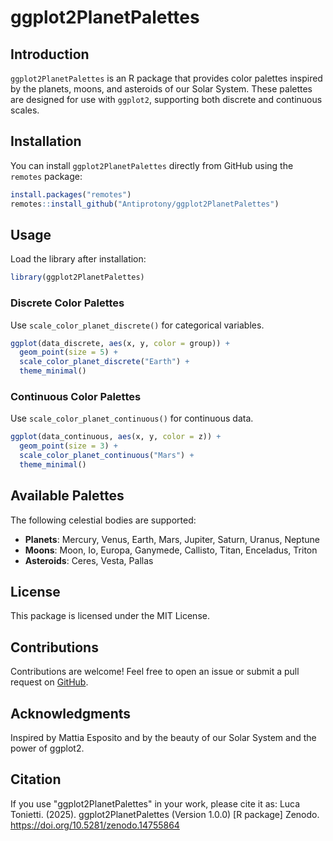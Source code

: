 # ggplot2PlanetPalettes

## Introduction
`ggplot2PlanetPalettes` is an R package that provides color palettes inspired by the planets, moons, and asteroids of our Solar System. These palettes are designed for use with `ggplot2`, supporting both discrete and continuous scales.

## Installation
You can install `ggplot2PlanetPalettes` directly from GitHub using the `remotes` package:

```r
install.packages("remotes")
remotes::install_github("Antiprotony/ggplot2PlanetPalettes")
```

## Usage

Load the library after installation:

```r
library(ggplot2PlanetPalettes)
```

### Discrete Color Palettes
Use `scale_color_planet_discrete()` for categorical variables.

```r
ggplot(data_discrete, aes(x, y, color = group)) +
  geom_point(size = 5) +
  scale_color_planet_discrete("Earth") +
  theme_minimal()
```

### Continuous Color Palettes
Use `scale_color_planet_continuous()` for continuous data.

```r
ggplot(data_continuous, aes(x, y, color = z)) +
  geom_point(size = 3) +
  scale_color_planet_continuous("Mars") +
  theme_minimal()
```

## Available Palettes
The following celestial bodies are supported:
- **Planets**: Mercury, Venus, Earth, Mars, Jupiter, Saturn, Uranus, Neptune
- **Moons**: Moon, Io, Europa, Ganymede, Callisto, Titan, Enceladus, Triton
- **Asteroids**: Ceres, Vesta, Pallas

## License
This package is licensed under the MIT License.

## Contributions
Contributions are welcome! Feel free to open an issue or submit a pull request on [GitHub](https://github.com/Antiprotony/ggplot2PlanetPalettes).

## Acknowledgments
Inspired by Mattia Esposito and by the beauty of our Solar System and the power of ggplot2.

## Citation
If you use "ggplot2PlanetPalettes" in your work, please cite it as: 
Luca Tonietti. (2025). ggplot2PlanetPalettes (Version 1.0.0)  [R package] Zenodo. https://doi.org/10.5281/zenodo.14755864
